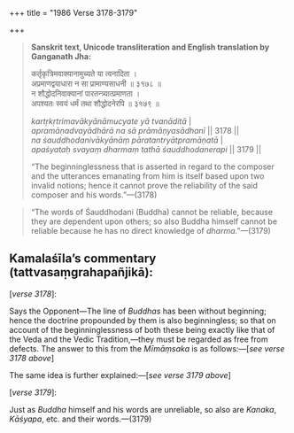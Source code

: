 +++
title = "1986 Verse 3178-3179"

+++
> **Sanskrit text, Unicode transliteration and English translation by Ganganath Jha:** 
>
> कर्तृकृत्रिमवाक्यानामुच्यते या त्वनादिता ।  
> अप्रमाणद्वयाधारा न सा प्रामाण्यसाधनी ॥ ३१७८ ॥  
> न शौद्धोदनिवाक्यानां पारतन्त्र्यात्प्रमाणता ।  
> अपश्यतः स्वयं धर्मं तथा शौद्धोदनेरपि ॥ ३१७९ ॥ 
>
> *kartṛkṛtrimavākyānāmucyate yā tvanāditā* \|  
> *apramāṇadvayādhārā na sā prāmāṇyasādhanī* \|\| 3178 \|\|  
> *na śauddhodanivākyānāṃ pāratantryātpramāṇatā* \|  
> *apaśyataḥ svayaṃ dharmaṃ tathā śauddhodanerapi* \|\| 3179 \|\| 
>
> “The beginninglessness that is asserted in regard to the composer and the utterances emanating from him is itself based upon two invalid notions; hence it cannot prove the reliability of the said composer and his words.”—(3178)

> “The words of Śauddhodani (Buddha) cannot be reliable, because they are dependent upon others; so also Buddha himself cannot be reliable because he has no direct knowledge of *dharma*.”—(3179)



## Kamalaśīla’s commentary (tattvasaṃgrahapañjikā):

[*verse 3178*]:

Says the Opponent—The line of *Buddhas* has been without beginning; hence the doctrine propounded by them is also beginningless; so that on account of the beginninglessness of both these being exactly like that of the Veda and the Vedic Tradition,—they must be regarded as free from defects. The answer to this from the *Mīmāṃsaka* is as follows:—[*see verse 3178 above*]

The same idea is further explained:—[*see verse 3179 above*]

[*verse 3179*]:

Just as *Buddha* himself and his words are unreliable, so also are *Kanaka*, *Kāśyapa*, etc. and their words.—(3179)


